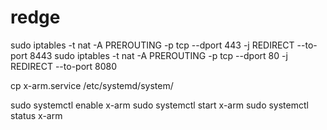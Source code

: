 # redge

sudo iptables -t nat -A PREROUTING -p tcp --dport 443 -j REDIRECT --to-port 8443
sudo iptables -t nat -A PREROUTING -p tcp --dport 80 -j REDIRECT --to-port 8080

cp x-arm.service /etc/systemd/system/

sudo systemctl enable x-arm
sudo systemctl start x-arm
sudo systemctl status x-arm